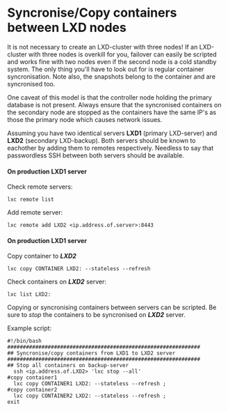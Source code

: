 # Syncronise/Copy containers between LXD nodes

It is not necessary to create an LXD-cluster with three nodes! If an LXD-cluster with three nodes is overkill for you, failover can easily be scripted and works fine with two nodes even if the second node is a cold standby system. The only thing you'll have to look out for is regular container syncronisation. Note also, the snapshots belong to the container and are syncronised too.

One caveat of this model is that the controller node holding the primary database is not present. Always ensure that the syncronised containers on the secondary node are stopped as the containers have the same IP's as those the primary node which causes network issues.

Assuming you have two identical servers **LXD1** (primary LXD-server) and **LXD2** (secondary LXD-backup). Both servers should be known to eachother by adding them to remotes respectively. Needless to say that passwordless SSH between both servers should be available.

#### On production **LXD1** server

Check remote servers:

```
lxc remote list
```

Add remote server:

```
lxc remote add LXD2 <ip.address.of.server>:8443
```

#### On production **LXD1** server

Copy container to ***LXD2***

```
lxc copy CONTAINER LXD2: --stateless --refresh
```

Check containers on ***LXD2*** server:

```
lxc list LXD2:
```

Copying or syncronising containers between servers can be scripted.
Be sure to *stop* the containers to be syncronised on ***LXD2*** server.

Example script:

```
#!/bin/bash
##############################################################
## Syncronise/copy containers from LXD1 to LXD2 server
##############################################################
## Stop all containers on backup-server
  ssh <ip.address.of.LXD2> 'lxc stop --all'
#copy container1
  lxc copy CONTAINER1 LXD2: --stateless --refresh ;
#copy container2
  lxc copy CONTAINER2 LXD2: --stateless --refresh ;
exit
```
